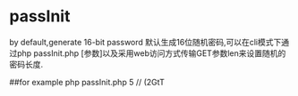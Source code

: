 # passInit

by default,generate 16-bit password
默认生成16位随机密码,可以在cli模式下通过php passInit.php [参数]以及采用web访问方式传输GET参数len来设置随机的密码长度.

##for example
php passInit.php 5   // (2GtT
